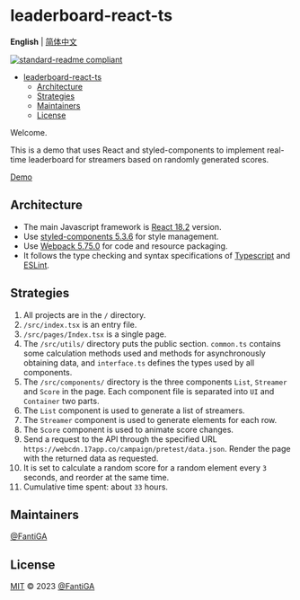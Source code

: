 # leaderboard-react-ts

**English** | [简体中文](README.zh-CN.md)

[![standard-readme compliant](https://img.shields.io/badge/standard--readme-OK-green.svg?style=flat-square)](https://github.com/RichardLitt/standard-readme)

- [leaderboard-react-ts](#leaderboard-react-ts)
  - [Architecture](#architecture)
  - [Strategies](#strategies)
  - [Maintainers](#maintainers)
  - [License](#license)

Welcome.

This is a demo that uses React and styled-components to implement real-time leaderboard for streamers based on randomly generated scores.

[Demo](https://fantiga.github.io/leaderboard-react-ts/dist/)

## Architecture

 - The main Javascript framework is [React 18.2](https://reactjs.org/) version.
 - Use [styled-components 5.3.6](https://styled-components.com/) for style management.
 - Use [Webpack 5.75.0](https://webpack.js.org/) for code and resource packaging.
 - It follows the type checking and syntax specifications of [Typescript](https://www.typescriptlang.org/) and [ESLint](https://eslint.org/).

## Strategies

 1. All projects are in the `/` directory.
 2. `/src/index.tsx` is an entry file.
 3. `/src/pages/Index.tsx` is a single page.
 4. The `/src/utils/` directory puts the public section. `common.ts` contains some calculation methods used and methods for asynchronously obtaining data, and `interface.ts` defines the types used by all components.
 5. The `/src/components/` directory is the three components `List`, `Streamer` and `Score` in the page. Each component file is separated into `UI` and `Container` two parts.
 6. The `List` component is used to generate a list of streamers.
 7. The `Streamer` component is used to generate elements for each row.
 8. The `Score` component is used to animate score changes.
 9. Send a request to the API through the specified URL `https://webcdn.17app.co/campaign/pretest/data.json`. Render the page with the returned data as requested.
 10. It is set to calculate a random score for a random element every `3` seconds, and reorder at the same time.
 11. Cumulative time spent: about `33` hours.


## Maintainers

[@FantiGA](https://github.com/FantiGA)

## License

[MIT](LICENSE)  © 2023 [@FantiGA](https://github.com/FantiGA)

